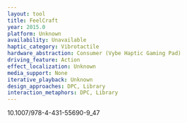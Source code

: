 ```yaml
---
layout: tool
title: FeelCraft
year: 2015.0
platform: Unknown
availability: Unavailable
haptic_category: Vibrotactile
hardware_abstraction: Consumer (Vybe Haptic Gaming Pad)
driving_feature: Action
effect_localization: Unknown
media_support: None
iterative_playback: Unknown
design_approaches: DPC, Library
interaction_metaphors: DPC, Library
---
```

10.1007/978-4-431-55690-9_47